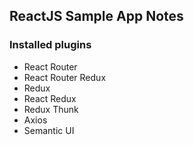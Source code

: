 ## ReactJS Sample App Notes

### Installed plugins 
* React Router
* React Router Redux
* Redux 
* React Redux
* Redux Thunk
* Axios
* Semantic UI

